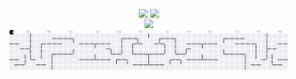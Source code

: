 <div align="center">
  <img src="https://github-readme-stats.vercel.app/api?username=tejasji-09&show_icons=true&theme=tokyonight&hide_border=true&count_private=true&include_all_commits=true" height="180px"/>
  <img src="https://github-readme-streak-stats.herokuapp.com/?user=tejasji-09&theme=tokyonight&hide_border=true" height="180px"/>
</div>


<div align="center">
  <img src="https://github-readme-activity-graph.vercel.app/graph?username=tejasji-09&theme=radical&hide_border=true&custom_title=My+GitHub+Contributions+in+2025" />
</div>

 <picture>
  <source media="(prefers-color-scheme: dark)" srcset="https://raw.githubusercontent.com/abozanona/abozanona/output/pacman-contribution-graph-dark.svg">
  <source media="(prefers-color-scheme: light)" srcset="https://raw.githubusercontent.com/abozanona/abozanona/output/pacman-contribution-graph.svg">
  <img alt="pacman contribution graph" src="https://raw.githubusercontent.com/abozanona/abozanona/output/pacman-contribution-graph.svg">
</picture>

